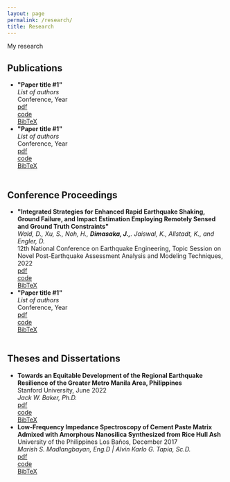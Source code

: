 ```yaml
---
layout: page
permalink: /research/
title: Research
---
```


My research 

<h2>Publications</h2>
<ul>
	<li>
		<b>"Paper title #1"</b><br>
		<i>List of authors</i><br>
		Conference, Year<br>
		<a href="">
			<div class="color-button">pdf</div>
		</a>
		<a href="">
			<div class="color-button">code</div>
		</a>
		<a href="">
			<div class="color-button">BibTeX</div>
		</a>
	</li>
	<li>
		<b>"Paper title #1"</b><br>
		<i>List of authors</i><br>
		Conference, Year<br>
		<a href="">
			<div class="color-button">pdf</div>
		</a>
		<a href="">
			<div class="color-button">code</div>
		</a>
		<a href="">
			<div class="color-button">BibTeX</div>
		</a>
	</li><br>
</ul>

<h2>Conference Proceedings</h2>
<ul>
	<li>
		<b>"Integrated Strategies for Enhanced Rapid Earthquake Shaking, Ground Failure, and Impact Estimation Employing Remotely Sensed and Ground Truth Constraints"</b><br>
		<i>Wald, D., Xu, S., Noh, H., <b>Dimasaka, J.,</b>. Jaiswal, K., Allstadt, K., and Engler, D.</i><br>
		12th National Conference on Earthquake Engineering, Topic Session on Novel Post-Earthquake Assessment Analysis and Modeling Techniques, 2022<br>
		<a href="">
			<div class="color-button">pdf</div>
		</a>
		<a href="">
			<div class="color-button">code</div>
		</a>
		<a href="">
			<div class="color-button">BibTeX</div>
		</a>
	</li>
	<li>
		<b>"Paper title #1"</b><br>
		<i>List of authors</i><br>
		Conference, Year<br>
		<a href="">
			<div class="color-button">pdf</div>
		</a>
		<a href="">
			<div class="color-button">code</div>
		</a>
		<a href="">
			<div class="color-button">BibTeX</div>
		</a>
	</li><br>
</ul>

<h2>Theses and Dissertations</h2>
<ul>
	<li>
		<b>Towards an Equitable Development of the Regional Earthquake Resilience of the Greater Metro Manila Area, Philippines</b><br>
		Stanford University, June 2022<br>
		<i>Jack W. Baker, Ph.D.</i><br>
		<a href="">
			<div class="color-button">pdf</div>
		</a>
		<a href="">
			<div class="color-button">code</div>
		</a>
		<a href="">
			<div class="color-button">BibTeX</div>
		</a>
	</li>
	<li>
		<b>Low-Frequency Impedance Spectroscopy of Cement Paste Matrix Admixed with Amorphous Nanosilica Synthesized from Rice Hull Ash</b><br>
		University of the Philippines Los Baños, December 2017<br>
		<i>Marish S. Madlangbayan, Eng.D | Alvin Karlo G. Tapia, Sc.D.</i><br>
		<a href="">
			<div class="color-button">pdf</div>
		</a>
		<a href="">
			<div class="color-button">code</div>
		</a>
		<a href="">
			<div class="color-button">BibTeX</div>
		</a>
	</li><br>
</ul>